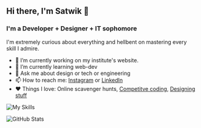 ## Hi there, I'm Satwik 👋

### I'm a Developer + Designer + IT sophomore

I'm extremely curious about everything and hellbent on mastering every skill I admire.

- 🔭 I’m currently working on my institute's website.
- 🌱 I’m currently learning web-dev
- 💬 Ask me about design or tech or engineering
- 📫 How to reach me: [Instagram](https://www.instagram.com/shock_train/) or [LinkedIn](https://www.linkedin.com/in/singhsatwik/)
- ❤️ Things I love: Online scavenger hunts, [Competitve coding](https://www.codechef.com/users/ssatwik), [Designing stuff](https://www.behance.net/satwikdesigns)


![My Skills](https://skillicons.dev/icons?i=cpp,py,js,ts,html,css,mongodb,express,react,nextjs,nodejs,tailwind,bootstrap,bash,aws,gcp,terraform,git,powershell,figma,ps,xd&perline=11)


  <img src="https://github-readme-stats.vercel.app/api?username=s000ik&show_icons=true&theme=radical&count_private=true&include_all_commits=true&custom_title=My%20GitHub%20Stats&rank_icon=github" alt="GitHub Stats" />
